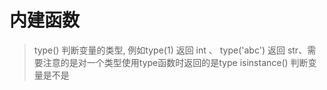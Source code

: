# 内建函数
> type()  判断变量的类型,  例如type(1) 返回 int 、 type('abc') 返回 str、需要注意的是对一个类型使用type函数时返回的是type
> isinstance() 判断变量是不是
<!--stackedit_data:
eyJoaXN0b3J5IjpbNzM0MTcyNjI0LDEyNDg2NTYxNDAsMTYyMD
M4NTc4MywyNDk3NTk3MDFdfQ==
-->